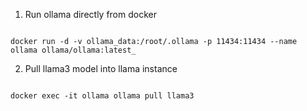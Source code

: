 1. Run ollama directly from docker
<code>
docker run -d -v ollama_data:/root/.ollama -p 11434:11434 --name ollama ollama/ollama:latest_
</code>

2. Pull llama3 model into llama instance
<code>
docker exec -it ollama ollama pull llama3
</code>
